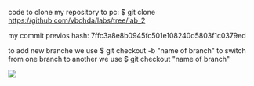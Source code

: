 code to clone my repository to pc: $ git clone https://github.com/vbohda/labs/tree/lab_2


my commit previos hash: 7ffc3a8e8b0945fc501e108240d5803f1c0379ed


to add new branche we use $ git checkout -b "name of branch" to switch from one branch to another we use $ git checkout "name of branch"



![](https://github.githubassets.com/images/modules/logos_page/GitHub-Mark.png)
